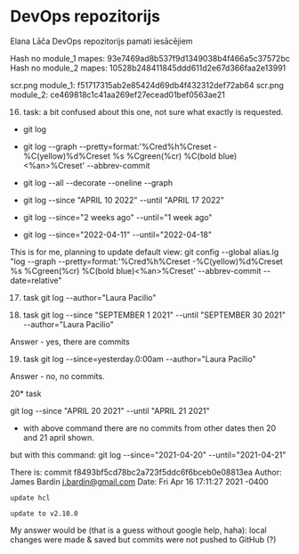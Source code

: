 # DevOps repozitorijs
Elana Lāča DevOps repozitorijs pamati iesācējiem


Hash no module_1 mapes: 93e7469ad8b537f9d1349038b4f466a5c37572bc
Hash no module_2 mapes: 10528b248411845ddd611d2e67d366faa2e13991


scr.png module_1: f51717315ab2e85424d69db4f432312def72ab64
scr.png module_2: ce469818c1c41aa269ef27ecead01bef0563ae21




16. task: a bit confused about this one, not sure what exactly is requested. 


- git log
- git log --graph --pretty=format:'%Cred%h%Creset -%C(yellow)%d%Creset %s %Cgreen(%cr) %C(bold blue)<%an>%Creset' --abbrev-commit
- git log --all --decorate --oneline --graph


- git log --since "APRIL 10 2022" --until "APRIL  17 2022"
- git log --since="2 weeks ago" --until="1 week ago" 
- git log --since="2022-04-11" --until="2022-04-18" 


This is for me, planning to update default view:
git config --global alias.lg "log --graph --pretty=format:'%Cred%h%Creset -%C(yellow)%d%Creset %s %Cgreen(%cr) %C(bold blue)<%an>%Creset' --abbrev-commit --date=relative"

17. task
git log --author="Laura Pacilio"

18. task
git log --since "SEPTEMBER 1 2021" --until "SEPTEMBER 30 2021" --author="Laura Pacilio"

Answer - yes, there are commits

19. task
git log --since=yesterday.0:00am --author="Laura Pacilio"

Answer - no, no commits.

20* task

git log --since "APRIL 20 2021" --until "APRIL  21 2021"
- with above command there are no commits from other dates then 20 and 21 april shown.

but with this command:
git log --since="2021-04-20" --until="2021-04-21"

There is: 
commit f8493bf5cd78bc2a723f5ddc6f6bceb0e08813ea
Author: James Bardin <j.bardin@gmail.com>
Date:   Fri Apr 16 17:11:27 2021 -0400

    update hcl
    
    update to v2.10.0




My answer would be (that is a guess without google help, haha): local changes were made & saved but commits were not pushed to GitHub (?)